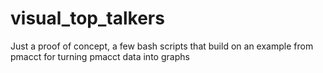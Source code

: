 visual_top_talkers
==================

Just a proof of concept, a few bash scripts that build on an example from pmacct for turning pmacct data into graphs
